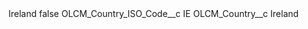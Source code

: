 <?xml version="1.0" encoding="UTF-8"?>
<CustomMetadata xmlns="http://soap.sforce.com/2006/04/metadata" xmlns:xsi="http://www.w3.org/2001/XMLSchema-instance" xmlns:xsd="http://www.w3.org/2001/XMLSchema">
    <label>Ireland</label>
    <protected>false</protected>
    <values>
        <field>OLCM_Country_ISO_Code__c</field>
        <value xsi:type="xsd:string">IE</value>
    </values>
    <values>
        <field>OLCM_Country__c</field>
        <value xsi:type="xsd:string">Ireland</value>
    </values>
</CustomMetadata>
